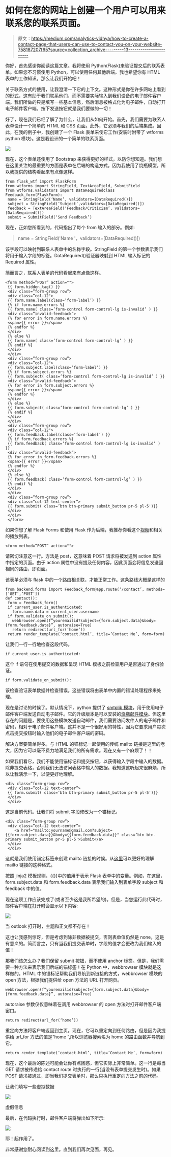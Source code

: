 # 如何在您的网站上创建一个用户可以用来联系您的联系页面。

> 原文：<https://medium.com/analytics-vidhya/how-to-create-a-contact-page-that-users-can-use-to-contact-you-on-your-website-758187207f65?source=collection_archive---------13----------------------->

你好，首先感谢你阅读这篇文章。我将使用 Python(Flask)来验证提交后的联系表单。如果您不习惯使用 Python，可以使用任何其他后端。我也希望你有 HTML 表单的工作知识。那么让我们开始吧！

关于联系方式的使用，让我澄清一下它的上下文。这种形式是你在许多网站上看到的形式，这有助于我们联系他们，而不需要实际输入到我们设备的电子邮件客户端。我们所做的只是填写一些基本信息，然后消息被格式化为电子邮件，自动打开电子邮件客户端。按下发送按钮就是我们要做的一切！

好了，现在我们已经了解了为什么，让我们从如何开始。首先，我们需要为联系人表单设计一个简单的 HTML 和 CSS 页面。此外，它必须与我们的后端集成。因此，在我的例子中，我创建了一个 Flask 表单来使它工作(安装时附带了 wtforms python 模块)。这是我设计的一个简单的联系页面。

![](img/5210c7f6b4ef5d356cbc9b608d659c38.png)

现在，这个表单还使用了 Bootstrap 来获得更好的样式，以防你想知道。我们想在这里关注的最重要的方面是表单在后端的构造方式。因为我使用了烧瓶模型，所以我提供的结构看起来有点像这样。

```
from flask_wtf import FlaskForm
from wtforms import StringField, TextAreaField, SubmitField
from wtforms.validators import DataRequiredclass Feedback_form(FlaskForm):
 name = StringField(‘Name’, validators=[DataRequired()])
 subject = StringField(‘Subject’,validators=[DataRequired()])
 feedback = TextAreaField(‘Feedback/Criticism’, validators=[DataRequired()])
 submit = SubmitField(‘Send Feedback’)
```

现在，正如您所看到的，代码指出了每个 from 输入的部分。例如:

> name = StringField('Name '，validators=[DataRequired()])

该字段可以映射到联系人表单中的名称字段。StringField 的第一个参数表示我们将用于输入字段的标签。DataRequired()验证器映射到 HTML 输入标记的 Required 属性。

简而言之，联系人表单的代码看起来有点像这样。

```
<form method=”POST” action="">
 {{ form.hidden_tag() }}
 <div class=”form-group row”>
 <div class=”col-12">
 {{ form.name.label(class=’form-label’) }}
 {% if form.name.errors %}
 {{ form.name( class=’form-control form-control-lg is-invalid’ ) }}
 <div class=”invalid-feedback”>
 {% for error in form.name.errors %}
 <span>{{ error }}</span>
 {% endfor %}
 </div>
 {% else %}
 {{ form.name( class=’form-control form-control-lg’ ) }}
 {% endif %}
 </div>
 </div>
 <div class=”form-group row”>
 <div class=”col-12">
 {{ form.subject.label(class=’form-label’) }}
 {% if form.subject.errors %}
 {{ form.subject( class=’form-control form-control-lg is-invalid’ ) }}
 <div class=”invalid-feedback”>
 {% for error in form.subject.errors %}
 <span>{{ error }}</span>
 {% endfor %}
 </div>
 {% else %}
 {{ form.subject( class=’form-control form-control-lg’ ) }}
 {% endif %}
 </div>
 </div>
 <div class=”form-group row”>
 <div class=”col-12">
 {{ form.feedback.label(class=’form-label’) }}
 {% if form.feedback.errors %}
 {{ form.feedback( class=’form-control form-control-lg is-invalid’ ) }}
 <div class=”invalid-feedback”>
 {% for error in form.feedback.errors %}
 <span>{{ error }}</span>
 {% endfor %}
 </div>
 {% else %}
 {{ form.feedback( class=’form-control form-control-lg’ ) }}
 {% endif %}
 </div>
 </div>
 <div class=”form-group row”>
 <div class=”col-12 text-center”>
 {{ form.submit( class=’btn btn-primary submit_button pr-5 pl-5')}}
 </div>
 </div>
 </form>
```

如果你想了解 Flask Forms 和使用 Flask 作为后端，我推荐你看这个[视频](https://www.youtube.com/watch?v=UIJKdCIEXUQ)和相关的播放列表。

```
<form method=”POST” action="">
```

请密切注意这一行。方法是 post，这意味着 POST 请求将被发送到 action 属性中指定的页面。由于 action 属性中没有提及任何内容，因此页面会将信息发送回相同的路由，即页面。

该表单必须与 flask 中的一个路由相关联，才能正常工作。这条路线大概是这样的

```
from backend.forms import Feedback_form@app.route(‘/contact’, methods=[‘GET’,’POST’])
def contact():
 form = Feedback_form()
 if current_user.is_authenticated:
   form.name.data = current_user.username
 if form.validate_on_submit():
   webbrowser.open(f”youremailid?subject={form.subject.data}&body={form.feedback.data}”, autoraise=True)
   return redirect(url_for(‘home’))
 return render_template(‘contact.html’, title=’Contact Me’, form=form)
```

让我们一行一行地检查这段代码。

```
if current_user.is_authenticated:
```

这个 if 语句在使用提交的数据和呈现 HTML 模板之前检查用户是否通过了身份验证。

```
if form.validate_on_submit():
```

该检查验证表单数据并检查错误。这些错误将由表单中内置的错误处理程序来处理。

现在是讨论的时候了。默认情况下，python 提供了 [smtplib 模块](https://www.youtube.com/watch?v=JRCJ6RtE3xU&t=567s)，用于使用电子邮件客户端发送自动电子邮件。它的升级版本是可以安装的[烧瓶邮件模块](https://pythonhosted.org/Flask-Mail/)。但这里存在的问题是，要使用这些模块发送自动邮件，我们需要访问发件人的电子邮件和密码，相对于电子邮件客户端。这并不是一个很好用的特性，因为它要求用户每次点击提交按钮时输入他们的电子邮件客户端的密码。

解决方案要简单得多。与 HTML 的锚标记一起使用的传统 mailto 链接是这里的老大，因为它可以毫不费力地满足我们的所有需求。现在又有一个麻烦了！！

如果我们看它，我们不能使用锚标记和提交按钮，以获得输入字段中输入的数据。除非提交表格，否则我们无法访问表格中输入的数据。我知道这听起来很麻烦，所以让我演示一下，以便更好地理解。

```
<div class=”form-group row”>
 <div class=”col-12 text-center”>
 {{ form.submit( class=’btn btn-primary submit_button pr-5 pl-5')}}
 </div>
 </div>
```

这是当前代码。让我们将 submit 字段修改为一个锚标记。

```
<div class=”form-group row”>
 <div class=”col-12 text-center”>
    <a href="mailto:yourname@gmail.com?subject={{form.subject.data}}&body={{form.feedback.data}}" class=’btn btn-primary submit_button pr-5 pl-5'>Submit</a>
 </div>
 </div>
```

这就是我们使用锚定标签来创建 mailto 链接的时候。从[这里](https://css-tricks.com/snippets/html/mailto-links/)可以更好的理解 mailto 链接的这种格式。

按照 jinja2 模板规则，{{}}中的值用于表示 Flask 表单中的变量。例如，在这里，form.subject.data 和 form.feedback.data 表示我们输入到表单字段 subject 和 feedback 中的值。

现在这项工作应该完成了(或者至少这是我所希望的)。但是，当您运行此代码时，邮件客户端在打开时会显示以下内容:

![](img/fb36caef0d2d584d7b8a0eb8e547ffb9.png)

当 outlook 打开时，主题和正文都不存在！

这也让我感到惊讶，但是考虑到除非数据被提交，否则表单值仍然是 none，这是有意义的。简而言之，只有当我们提交表单时，字段的值才会更改为我们输入的值！

那我们该怎么办？我们保留 submit 按钮，而不使用 anchor 标签。但是，我们需要一种方法来表示我们后端的锚标签！在 Python 中，webbrowser 模块就是这样做的。HTML 中的锚标记帮助我们导航到新链接的方式，webbrowser 模块的 open 方法，根据我们提供给 open 方法的 URL 打开网页。

```
webbrowser.open(f”youremailid?subject={form.subject.data}&body={form.feedback.data}”, autoraise=True)
```

autoraise 参数仅仅意味着在调用 webbrowser 的 open 方法时打开邮件客户端窗口。

```
return redirect(url_for(‘home’))
```

重定向方法将客户端返回到主页。现在，它可以重定向到任何路由，但是因为我提供给 url_for 方法的值是“home ”,所以浏览器搜索名为 home 的路由函数并导航到它。

```
return render_template(‘contact.html’, title=’Contact Me’, form=form)
```

现在，这个最后的陈述可能会让你有点困惑，但它实际上非常简单。这一行是每当 GET 请求被传递给 contact route 时执行的一行(当没有表单提交发生时)。如果 POST 请求被通过，即当我们提交表单时，那么只执行重定向方法之前的代码。

让我们填写一些虚拟数据

![](img/4219988a26c5c8e1bbfac5621ea82417.png)

虚假信息

最后，在代码执行时，邮件客户端将弹出如下所示:

![](img/b8e9314f3e5fcc8cb4b14884a8f20de4.png)

耶！起作用了。

非常感谢您耐心阅读到这里。直到我们再次见面，再见。